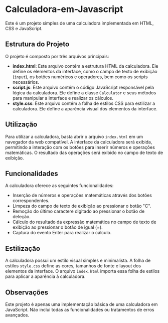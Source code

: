 # Calculadora-em-Javascript

Este é um projeto simples de uma calculadora implementada em HTML, CSS e JavaScript.

## Estrutura do Projeto

O projeto é composto por três arquivos principais:

- **index.html**: Este arquivo contém a estrutura HTML da calculadora. Ele define os elementos da interface, como o campo de texto de exibição (`input`), os botões numéricos e operadores, bem como os scripts necessários.
- **script.js**: Este arquivo contém o código JavaScript responsável pela lógica da calculadora. Ele define a classe `Calculator` e seus métodos para manipular a interface e realizar os cálculos.
- **style.css**: Este arquivo contém a folha de estilos CSS para estilizar a calculadora. Ele define a aparência visual dos elementos da interface.

## Utilização

Para utilizar a calculadora, basta abrir o arquivo `index.html` em um navegador da web compatível. A interface da calculadora será exibida, permitindo a interação com os botões para inserir números e operações matemáticas. O resultado das operações será exibido no campo de texto de exibição.

## Funcionalidades

A calculadora oferece as seguintes funcionalidades:

- Inserção de números e operações matemáticas através dos botões correspondentes.
- Limpeza do campo de texto de exibição ao pressionar o botão "C".
- Remoção do último caractere digitado ao pressionar o botão de deleção.
- Cálculo do resultado da expressão matemática no campo de texto de exibição ao pressionar o botão de igual (=).
- Captura do evento Enter para realizar o cálculo.

## Estilização

A calculadora possui um estilo visual simples e minimalista. A folha de estilos `style.css` define as cores, tamanhos de fonte e layout dos elementos da interface. O arquivo `index.html` importa essa folha de estilos para aplicar a aparência à calculadora.

## Observações

Este projeto é apenas uma implementação básica de uma calculadora em JavaScript. Não inclui todas as funcionalidades ou tratamentos de erros avançados.

